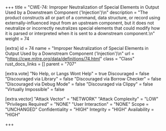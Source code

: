 +++
title = "CWE-74: Improper Neutralization of Special Elements in Output Used by a Downstream Component ('Injection')\n"
description = "The product constructs all or part of a command, data structure, or record using externally-influenced input from an upstream component, but it does not neutralize or incorrectly neutralizes special elements that could modify how it is parsed or interpreted when it is sent to a downstream component.\n"
weight = 74

[extra]
id = 74
name = "Improper Neutralization of Special Elements in Output Used by a Downstream Component ('Injection')\n"
url = "https://cwe.mitre.org/data/definitions/74.html"
class = "Class"
rust_docs_links = []
parent = "707"

[extra.vote]
"No Help, or Langs Wont Help" = true
Discouraged = false
"Discouraged via Library" = false
"Discouraged via Borrow Checker" = false
"Discouraged via Debug Mode" = false
"Discouraged via Clippy" = false
"Virtually Impossible" = false

[extra.vector]
"Attack Vector" = "NETWORK"
"Attack Complexity" = "LOW"
"Privileges Required" = "NONE"
"User Interaction" = "NONE"
Scope = "UNCHANGED"
Confidentiality = "HIGH"
Integrity = "HIGH"
Availability = "HIGH"

+++